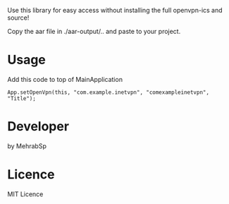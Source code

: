 Use this library for easy access without installing the full openvpn-ics and source!

Copy the aar file in ./aar-output/.. and paste to your project.

# Usage
Add this code to top of MainApplication
```
App.setOpenVpn(this, "com.example.inetvpn", "comexampleinetvpn", "Title");
```

# Developer
by MehrabSp

# Licence
MIT Licence
